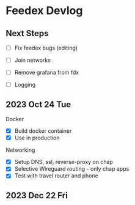 # Feedex Devlog

## Next Steps 

- [ ] Fix feedex bugs (editing) 

- [ ] Join networks 
- [ ] Remove grafana from fdx 

- [ ] Logging 

## 2023 Oct 24 Tue

Docker 
- [x] Build docker container 
- [x] Use in production 

Networking 
- [x] Setup DNS, ssl, reverse-proxy on chap
- [x] Selective Wireguard routing - only chap apps 
- [x] Test with travel router and phone 

## 2023 Dec 22 Fri



